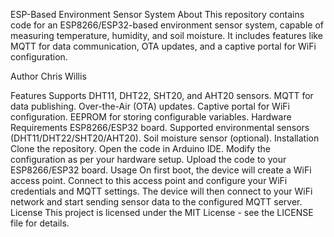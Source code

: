 ESP-Based Environment Sensor System
About
This repository contains code for an ESP8266/ESP32-based environment sensor system, capable of measuring temperature, humidity, and soil moisture. It includes features like MQTT for data communication, OTA updates, and a captive portal for WiFi configuration.

Author
Chris Willis

Features
Supports DHT11, DHT22, SHT20, and AHT20 sensors.
MQTT for data publishing.
Over-the-Air (OTA) updates.
Captive portal for WiFi configuration.
EEPROM for storing configurable variables.
Hardware Requirements
ESP8266/ESP32 board.
Supported environmental sensors (DHT11/DHT22/SHT20/AHT20).
Soil moisture sensor (optional).
Installation
Clone the repository.
Open the code in Arduino IDE.
Modify the configuration as per your hardware setup.
Upload the code to your ESP8266/ESP32 board.
Usage
On first boot, the device will create a WiFi access point.
Connect to this access point and configure your WiFi credentials and MQTT settings.
The device will then connect to your WiFi network and start sending sensor data to the configured MQTT server.
License
This project is licensed under the MIT License - see the LICENSE file for details.

